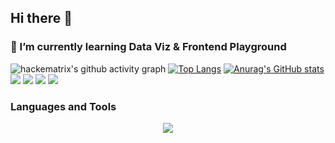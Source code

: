 ## Hi there 👋 
### 🌱 I’m currently learning  Data Viz & Frontend Playground
![hackematrix's github activity graph](https://github-readme-activity-graph.vercel.app/graph?username=Linear-optimize&bg_color=1a1b26&color=c0caf5&line=bb9af7&point=7dc4e4&area=true)
[![Top Langs](https://github-readme-stats.vercel.app/api/top-langs/?username=Linear-optimize&layout=compact&theme=dark&hide=javascript,html,css)](https://github.com/anuraghazra/github-readme-stats)
[![Anurag's GitHub stats](https://github-readme-stats.vercel.app/api?username=Linear-optimize&theme=dark&count_private=true&include_all_commits=true&show_icons=true)](https://github.com/anuraghazra/github-readme-stats) 
<br>
<img src="https://img.shields.io/badge/-Python-3776AB?style=flat-square&logo=python&logoColor=white" /> 
<img src="https://img.shields.io/badge/-TypeScript-3178C6?style=flat-square&logo=typescript&logoColor=white" />
<img src="https://img.shields.io/badge/-Rust-CC6600?style=flat-square&logo=rust&logoColor=white" />
<img src="https://img.shields.io/badge/-Mathematica-FF0000?style=flat-square&logo=wolframmathematica&logoColor=white" />

### Languages and Tools  

<p align="center">
  <a href="https://skillicons.dev">
    <img src="https://skillicons.dev/icons?i=python,react,typescript,rust" />
  </a>
</p>
